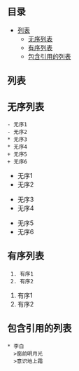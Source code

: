 ## 目录
- [列表](#列表)
  - [无序列表](#无序列表)
  - [有序列表](#有序列表)
  - [包含引用的列表](#包含引用的列表)

## 列表
## 无序列表
```
- 无序1
- 无序2
* 无序3
* 无序4
+ 无序5
+ 无序6
```
- 无序1
- 无序2
* 无序3
* 无序4
+ 无序5
+ 无序6

## 有序列表
```
 1. 有序1
 2. 有序2
```
 1. 有序1
 2. 有序2

## 包含引用的列表
```
* 李白
  >窗前明月光
  >意识地上霜
```
